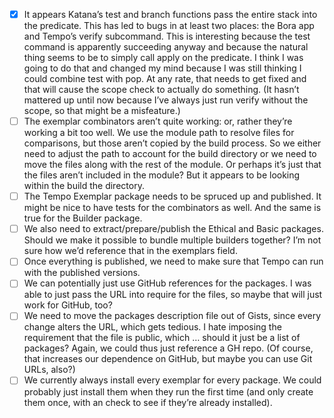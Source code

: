 - [x] It appears Katana’s test and branch functions pass the entire stack into the predicate. This has led to bugs in at least two places: the Bora app and Tempo’s verify subcommand. This is interesting because the test command is apparently succeeding anyway and because the natural thing seems to be to simply call apply on the predicate. I think I was going to do that and changed my mind because I was still thinking I could combine test with pop. At any rate, that needs to get fixed and that will cause the scope check to actually do something. (It hasn’t mattered up until now because I’ve always just run verify without the scope, so that might be a misfeature.)
- [ ] The exemplar combinators aren’t quite working: or, rather they’re working a bit too well. We use the module path to resolve files for comparisons, but those aren’t copied by the build process. So we either need to adjust the path to account for the build directory or we need to move the files along with the rest of the module. Or perhaps it’s just that the files aren’t included in the module? But it appears to be looking within the build the directory.
- [ ] The Tempo Exemplar package needs to be spruced up and published. It might be nice to have tests for the combinators as well. And the same is true for the Builder package.
- [ ] We also need to extract/prepare/publish the Ethical and Basic packages. Should we make it possible to bundle multiple builders together? I’m not sure how we’d reference that in the exemplars field.
- [ ] Once everything is published, we need to make sure that Tempo can run with the published versions.
- [ ] We can potentially just use GitHub references for the packages. I was able to just pass the URL into require for the files, so maybe that will just work for GitHub, too?
- [ ] We need to move the packages description file out of Gists, since every change alters the URL, which gets tedious. I hate imposing the requirement that the file is public, which … should it just be a list of packages? Again, we could thus just reference a GH repo. (Of course, that increases our dependence on GitHub, but maybe you can use Git URLs, also?)
- [ ] We currently always install every exemplar for every package. We could probably just install them when they run the first time (and only create them once, with an check to see if they’re already installed).